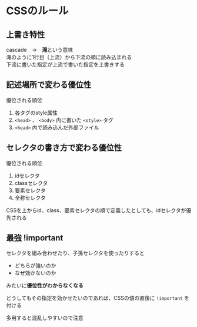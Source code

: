 # CSSのルール

## 上書き特性

cascade　→　**滝**という意味  
滝のように1行目（上流）から下流の順に読み込まれる  
下流に書いた指定が上流で書いた指定を上書きする

## 記述場所で変わる優位性

優位される順位

1. 各タグのstyle属性
2. `<head>` 、 `<body>` 内に書いた `<style>` タグ
3. `<head>` 内で読み込んだ外部ファイル

## セレクタの書き方で変わる優位性

優位される順位

1. idセレクタ
2. classセレクタ
3. 要素セレクタ
4. 全称セレクタ

CSSを上からid、class、要素セレクタの順で定義したとしても、idセレクタが優先される

## 最強 !important

セレクタを組み合わせたり、子孫セレクタを使ったりすると

- どちらが強いのか
- なぜ効かないのか

みたいに**優位性がわからなくなる**

どうしてもその指定を効かせたいのであれば、CSSの値の直後に `!important` を付ける

多用すると混乱しやすいので注意
